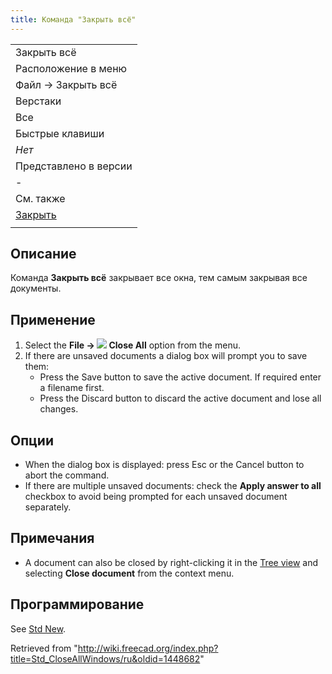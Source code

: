 ```yaml
---
title: Команда "Закрыть всё"
---
```

|  |
| --- |
| Закрыть всё |
| Расположение в меню |
| Файл → Закрыть всё |
| Верстаки |
| Все |
| Быстрые клавиши |
| *Нет* |
| Представлено в версии |
| - |
| См. также |
| [Закрыть](/Std_CloseActiveWindow/ru "Std CloseActiveWindow/ru") |
|  |

## Описание

Команда **Закрыть всё** закрывает все окна, тем самым закрывая все документы.

## Применение

1. Select the **File → ![](/images/Std_CloseAllWindows.svg) Close All** option from the menu.
2. If there are unsaved documents a dialog box will prompt you to save them:
   * Press the Save button to save the active document. If required enter a filename first.
   * Press the Discard button to discard the active document and lose all changes.

## Опции

* When the dialog box is displayed: press Esc or the Cancel button to abort the command.
* If there are multiple unsaved documents: check the **Apply answer to all** checkbox to avoid being prompted for each unsaved document separately.

## Примечания

* A document can also be closed by right-clicking it in the [Tree view](/Tree_view "Tree view") and selecting **Close document** from the context menu.

## Программирование

See [Std New](/Std_New#Scripting "Std New").

Retrieved from "<http://wiki.freecad.org/index.php?title=Std_CloseAllWindows/ru&oldid=1448682>"